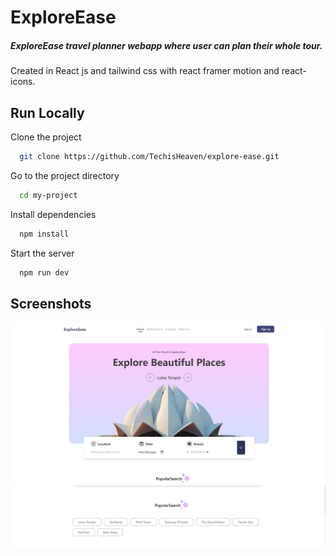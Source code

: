
# ExploreEase

##### ExploreEase travel planner webapp where user can plan their whole tour.
Created in React js and tailwind css with react framer motion and react-icons.




## Run Locally

Clone the project

```bash
  git clone https://github.com/TechisHeaven/explore-ease.git
```

Go to the project directory

```bash
  cd my-project
```

Install dependencies

```bash
  npm install
```

Start the server

```bash
  npm run dev
```


## Screenshots

![App Screenshot](./public/screenshot.png)
![App Screenshot](./public/Screenshot_2.png)

